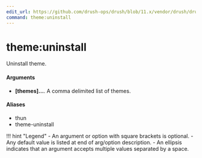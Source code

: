 ```yaml
---
edit_url: https://github.com/drush-ops/drush/blob/11.x/vendor/drush/drush/src/Drupal/Commands/pm/ThemeCommands.php
command: theme:uninstall
---
```

# theme:uninstall

Uninstall theme.

#### Arguments

- **[themes]...**. A comma delimited list of themes.

#### Aliases

- thun
- theme-uninstall

!!! hint "Legend"
    - An argument or option with square brackets is optional.
    - Any default value is listed at end of arg/option description.
    - An ellipsis indicates that an argument accepts multiple values separated by a space.